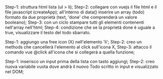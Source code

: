 <!-- Descrizione:
Rifare l’esercizio della to do list. Questa volta però ogni todo sarà un oggetto, formato da due proprietà:
text, una stringa che indica il testo del todo
done, un booleano (true/false) che indica se il todo è stato fatto oppure no
MILESTONE 1
Stampare all’interno di una lista HTML un item per ogni todo. Se la proprietà done è uguale a true, visualizzare il testo del todo sbarrato.
MILESTONE 2
Visualizzare a fianco ad ogni item ha una “x”: cliccando su di essa, il todo viene rimosso dalla lista.
MILESTONE 3
Predisporre un campo di input testuale e un pulsante “aggiungi”: cliccando sul pulsante, il testo digitato viene letto e utilizzato per creare un nuovo todo, che quindi viene aggiunto alla lista dei todo esistenti. -->



<!-- MILESTONE 1 -->
Step-1: struttura html lista (ul > li);
Step-2: collegare con vuejs il file html e il file javascript (createApp); all'interno di data() inserire un array (todo) formato da due proprietà (text, 'done' che comprenderà un valore booleano);
Step-3: con un ciclo stampare tutti gli elementi contenenti nell'array nell'html;
Step-4: condizione che se la proprietà done è uguale a true, visualizzare il testo del todo sbarrato.

<!-- MILESTONE 2 -->
 Step-1: aggiungo una free icon (X) nell'elemento 'li';
 Step-2: creo un methods che cancellerà l'elemento al click sull'icona X,
 Step-3: attacco il comando vue @click all'icona che si collegerà a quella funzione;

 <!-- MILESTONE 3 -->
Step-1: inserisco un input prima della lista con tasto aggiungi;
Step-2: creo nuova variabile vuota dove andrà il nuovo Todo scritto in input e visualizzato nel DOM;